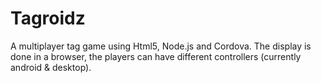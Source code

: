 Tagroidz
========

A multiplayer tag game using Html5, Node.js and Cordova. The display is done in a browser, the players can have different controllers (currently android & desktop).
